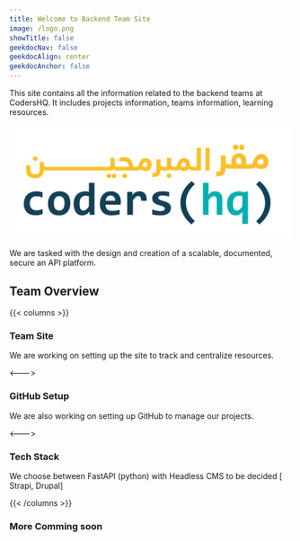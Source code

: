 ```yaml
---
title: Welcome to Backend Team Site
image: /logo.png
showTitle: false
geekdocNav: false
geekdocAlign: center
geekdocAnchor: false
---
```


This site contains all the information related to the backend teams at CodersHQ. It includes projects information, teams information, learning resources.

![CodersHQ logo](/logo.png)

We are tasked with the design and creation of a scalable, documented, secure an API platform.

## Team Overview

{{< columns >}}

### Team Site

We are working on setting up the site to track and centralize resources.

<--->

### GitHub Setup

We are also working on setting up GitHub to manage our projects.

<--->

### Tech Stack

We choose between FastAPI (python) with Headless CMS to be decided [ Strapi, Drupal]

{{< /columns >}}

### More Comming soon
